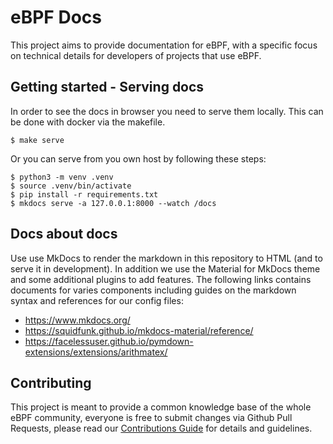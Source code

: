 # eBPF Docs

This project aims to provide documentation for eBPF, with a specific focus on technical details for developers of projects that use eBPF.

## Getting started - Serving docs

In order to see the docs in browser you need to serve them locally. This can be done with docker via the makefile.
```
$ make serve
```

Or you can serve from you own host by following these steps:
```
$ python3 -m venv .venv
$ source .venv/bin/activate
$ pip install -r requirements.txt
$ mkdocs serve -a 127.0.0.1:8000 --watch /docs
```

## Docs about docs

Use use MkDocs to render the markdown in this repository to HTML (and to serve it in development). In addition we use the Material for MkDocs theme and some additional plugins to add features. The following links contains documents for varies components including guides on the markdown syntax and references for our config files:

* https://www.mkdocs.org/
* https://squidfunk.github.io/mkdocs-material/reference/
* https://facelessuser.github.io/pymdown-extensions/extensions/arithmatex/

## Contributing

This project is meant to provide a common knowledge base of the whole eBPF community, everyone is free to submit changes via Github Pull Requests, please read our [Contributions Guide](./contributions-guide.md) for details and guidelines.
